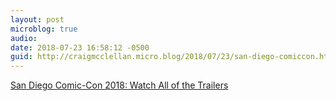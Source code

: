 ```yaml
---
layout: post
microblog: true
audio: 
date: 2018-07-23 16:58:12 -0500
guid: http://craigmcclellan.micro.blog/2018/07/23/san-diego-comiccon.html
---
```

[San Diego Comic-Con 2018: Watch All of the Trailers](http://www.vulture.com/2018/07/san-diego-comic-con-2018-watch-all-of-the-trailers.html)
